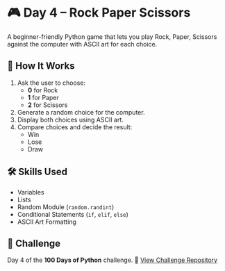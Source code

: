 # 🎮 Day 4 – Rock Paper Scissors

A beginner-friendly Python game that lets you play Rock, Paper, Scissors against the computer with ASCII art for each choice.

## 🚀 How It Works
1. Ask the user to choose:
   - **0** for Rock  
   - **1** for Paper  
   - **2** for Scissors
2. Generate a random choice for the computer.
3. Display both choices using ASCII art.
4. Compare choices and decide the result:
   - Win
   - Lose
   - Draw

## 🛠 Skills Used
- Variables
- Lists
- Random Module (`random.randint`)
- Conditional Statements (`if`, `elif`, `else`)
- ASCII Art Formatting

## 📅 Challenge
Day 4 of the **100 Days of Python** challenge.
🔗 [View Challenge Repository](https://github.com/chiragdhawan/100-days-of-python)

